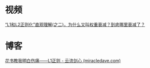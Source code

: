 # 视频

[“L1和L2正则化”直观理解(之二)，为什么又叫权重衰减？到底哪里衰减了？](https://www.bilibili.com/video/BV1gf4y1c7Gg)







# 博客

[花书教我明白伤痛——L1正则 - 云流剑心 (miracledave.com)](https://www.miracledave.com/花书教我明白伤痛-l1正则/)

